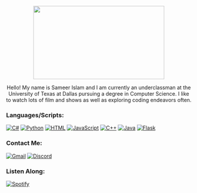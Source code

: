 <p align="center">
  <img width="356" height="200" src="https://c.tenor.com/41I-iMyClCgAAAAd/programmer-programming.gif">
</p>

<p align="center">
Hello! My name is Sameer Islam and I am currently an underclassman at the University of Texas at Dallas pursuing a degree in Computer Science. I like to watch lots of film and shows as well as exploring coding endeavors often.  
</p>

### Languages/Scripts:
[<img alt = "C#" src="https://img.shields.io/badge/C%23-239120?style=for-the-badge&logo=c-sharp&logoColor=white">](https://docs.microsoft.com/en-us/dotnet/csharp/)
[<img alt = "Python" src="https://img.shields.io/badge/Python-3776AB?style=for-the-badge&logo=python&logoColor=white">](https://www.python.org/about/)
[<img alt = "HTML" src="https://img.shields.io/badge/HTML-239120?style=for-the-badge&logo=html5&logoColor=white">](https://developer.mozilla.org/en-US/docs/Web/HTML)
[<img alt = "JavaScript" src="https://img.shields.io/badge/JavaScript-F7DF1E?style=for-the-badge&logo=javascript&logoColor=black">](https://www.javascript.com/about)
[<img alt = "C++" src="https://img.shields.io/badge/C%2B%2B-00599C?style=for-the-badge&logo=c%2B%2B&logoColor=white">](https://www.cplusplus.com/info/)
[<img alt = "Java" src="https://img.shields.io/badge/Java-ED8B00?style=for-the-badge&logo=java&logoColor=white">](https://www.java.com/en/download/help/whatis_java.html)
[<img alt = "Flask" src="https://img.shields.io/badge/Flask-000000?style=for-the-badge&logo=flask&logoColor=white">](https://flask.palletsprojects.com/en/2.0.x/)

### Contact Me:
[<img alt = "Gmail" src="https://img.shields.io/badge/Gmail-D14836?style=for-the-badge&logo=gmail&logoColor=white">](mailto:islamsameer91@gmail.com)
[<img alt = "Discord" src="https://img.shields.io/badge/Discord-7289DA?style=for-the-badge&logo=discord&logoColor=white">](https://discordapp.com/users/269835494844530688)

### Listen Along:
[<img alt = "Spotify" src="https://img.shields.io/badge/Spotify-1ED760?&style=for-the-badge&logo=spotify&logoColor=white">](https://open.spotify.com/user/oemk8yho4f60fx9qpgsy5ssy7?si=3fd7c1a98b5448a1)
